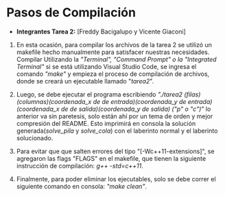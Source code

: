 # Pasos de Compilación
- **Integrantes Tarea 2:** [Freddy Bacigalupo y Vicente Giaconi]

1. En esta ocasión, para compilar los archivos de la tarea 2 se utilizó un makefile hecho manualmente para satisfacer nuestras necesidades. Compilar Utilizando la *"Terminal", "Command Prompt"  o la "Integrated Terminal"* si se está utilizando Visual Studio Code, se ingresa el comando *"make"* y empieza el proceso de compilación de archivos, donde se creará un ejecutable llamado "_tarea2_".

2. Luego, se debe ejecutar el programa escribiendo *"./tarea2 (filas)(columnas)(coordenada_x de de entrada)(coordenada_y de entrada) (coordenada_x de de salida)(coordenada_y de salida) ("p" o "c")"* lo anterior va sin paretesis, solo están ahí por un tema de orden y mejor compresión del README. Esto imprimirá en consola la solución generada(*solve_pila* y *solve_cola*) con el laberinto normal y el laberinto solucionado.

3. Para evitar que que salten errores del tipo "[-Wc++11-extensions]", se agregaron las flags "FLAGS" en el makefile, que tienen la siguiente instrucción de compilación: *g++ -std=c++11*.

4. Finalmente, para poder eliminar los ejecutables, solo se debe correr el siguiente comando en consola: *"make clean"*.

